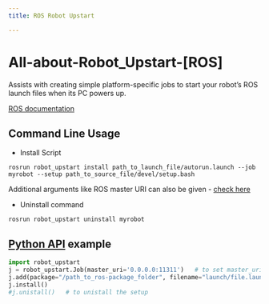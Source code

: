 ```yaml
---
title: ROS Robot Upstart

---
```

# All-about-Robot_Upstart-[ROS]

Assists with creating simple platform-specific jobs to start your robot’s ROS launch files when its PC powers up.

[ROS documentation](http://docs.ros.org/jade/api/robot_upstart/html/)

## Command Line Usage

* Install Script

`rosrun robot_upstart install path_to_launch_file/autorun.launch --job myrobot --setup path_to_source_file/devel/setup.bash`

Additional arguments like ROS master URI can also be given - [check here](http://docs.ros.org/jade/api/robot_upstart/html/install.html)

* Uninstall command

`rosrun robot_upstart uninstall myrobot`

## [Python API](http://docs.ros.org/jade/api/robot_upstart/html/jobs.html) example

```python
import robot_upstart
j = robot_upstart.Job(master_uri='0.0.0.0:11311') 	# to set master_uri  
j.add(package="/path_to_ros-package_folder", filename="launch/file.launch")
j.install()
#j.unistall()	# to unistall the setup
```

